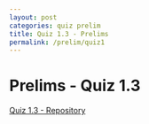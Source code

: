 ```yaml
---
layout: post
categories: quiz prelim
title: Quiz 1.3 - Prelims
permalink: /prelim/quiz1
---
```

# Prelims - Quiz 1.3

<p> <a href="https://github.com/jesmatienzo-tip/sysad2-12021/tree/quiz1.3-matienzo"> Quiz 1.3 - Repository </a> </p>

```

```




